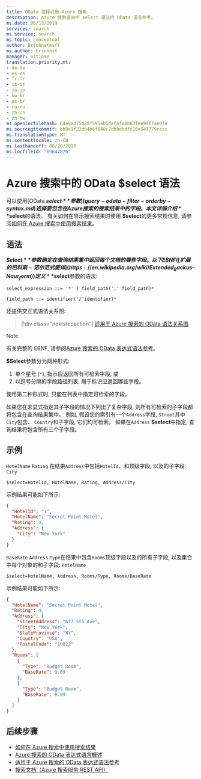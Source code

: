 ```yaml
---
title: OData 选择引用-Azure 搜索
description: Azure 搜索查询中 select 语法的 OData 语言参考。
ms.date: 06/13/2019
services: search
ms.service: search
ms.topic: conceptual
author: Brjohnstmsft
ms.author: brjohnst
manager: nitinme
translation.priority.mt:
- de-de
- es-es
- fr-fr
- it-it
- ja-jp
- ko-kr
- pt-br
- ru-ru
- zh-cn
- zh-tw
ms.openlocfilehash: 64e9ad75d88f595ab5def6fe8b63fee9407ae0fe
ms.sourcegitcommit: bb8e9f22db4b6f848c7db0ebdfc10e547779cccc
ms.translationtype: MT
ms.contentlocale: zh-CN
ms.lasthandoff: 08/20/2019
ms.locfileid: "69647876"
---
```

# <a name="odata-select-syntax-in-azure-search"></a>Azure 搜索中的 OData $select 语法

 可以使用[OData **$select**参数](query-odata-filter-orderby-syntax.md)选择要包含在 Azure 搜索的搜索结果中的字段。 本文详细介绍 **$select**的语法。 有关如何在显示搜索结果时使用 **$select**的更多常规信息, 请参阅[如何在 Azure 搜索中使用搜索结果](search-pagination-page-layout.md)。

## <a name="syntax"></a>语法

**$Select**参数确定在查询结果集中返回每个文档的哪些字段。 以下 EBNF ([扩展的巴科斯-诺尔范式窗体](https://en.wikipedia.org/wiki/Extended_Backus–Naur_form)) 定义 **$select**参数的语法:

<!-- Upload this EBNF using https://bottlecaps.de/rr/ui to create a downloadable railroad diagram. -->

```
select_expression ::= '*' | field_path(',' field_path)*

field_path ::= identifier('/'identifier)*
```

还提供交互式语法关系图:

> [!div class="nextstepaction"]
> [适用于 Azure 搜索的 OData 语法关系图](https://azuresearch.github.io/odata-syntax-diagram/#select_expression)

> [!NOTE]
> 有关完整的 EBNF, 请参阅[Azure 搜索的 OData 表达式语法参考](search-query-odata-syntax-reference.md)。

**$Select**参数分为两种形式:

1. 单个星号 (`*`), 指示应返回所有可检索字段, 或
1. 以逗号分隔的字段路径列表, 用于标识应返回哪些字段。

使用第二种形式时, 只能在列表中指定可检索的字段。

如果您在未显式指定其子字段的情况下列出了复杂字段, 则所有可检索的子字段都将包含在查询结果集中。 例如, 假设您的索引有一个`Address`字段, `Street`其中`City`包含、 `Country`和子字段, 它们均可检索。 如果在`Address` **$select**中指定, 查询结果将包含所有三个子字段。

## <a name="examples"></a>示例

`HotelName` `Rating` 在结果`Address`中包括`HotelId`、和顶级字段, 以及的子字段: `City`

    $select=HotelId, HotelName, Rating, Address/City

示例结果可能如下所示:

```json
{
  "HotelId": "1",
  "HotelName": "Secret Point Motel",
  "Rating": 4,
  "Address": {
    "City": "New York"
  }
}
```

`BaseRate` `Address` `Type`在结果中包含`Rooms`顶级字段以及的所有子字段, 以及集合中每个对象的和子字段: `HotelName`

    $select=HotelName, Address, Rooms/Type, Rooms/BaseRate

示例结果可能如下所示:

```json
{
  "HotelName": "Secret Point Motel",
  "Rating": 4,
  "Address": {
    "StreetAddress": "677 5th Ave",
    "City": "New York",
    "StateProvince": "NY",
    "Country": "USA",
    "PostalCode": "10022"
  },
  "Rooms": [
    {
      "Type": "Budget Room",
      "BaseRate": 9.69
    },
    {
      "Type": "Budget Room",
      "BaseRate": 8.09
    }
  ]
}
```

## <a name="next-steps"></a>后续步骤  

- [如何在 Azure 搜索中使用搜索结果](search-pagination-page-layout.md)
- [Azure 搜索的 OData 表达式语言概述](query-odata-filter-orderby-syntax.md)
- [适用于 Azure 搜索的 OData 表达式语法参考](search-query-odata-syntax-reference.md)
- [搜索文档（Azure 搜索服务 REST API）](https://docs.microsoft.com/rest/api/searchservice/Search-Documents)

